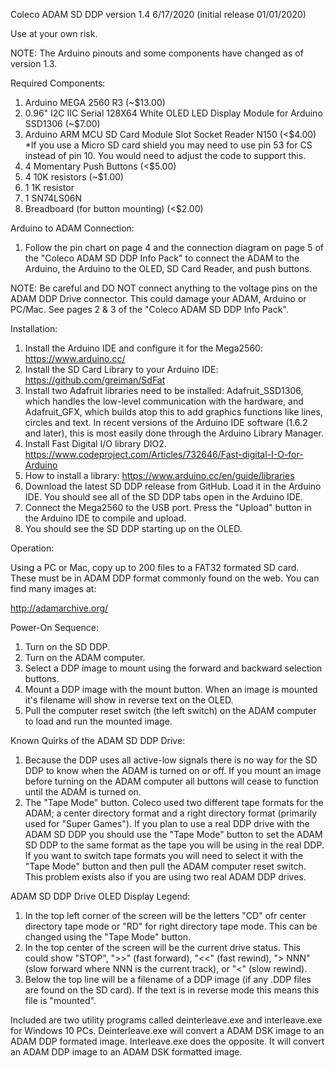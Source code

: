 Coleco ADAM SD DDP version 1.4 6/17/2020 (initial release 01/01/2020)

Use at your own risk.

NOTE: The Arduino pinouts and some components have changed as of version 1.3.

Required Components:

1. Arduino MEGA 2560 R3 (~$13.00)
2. 0.96" I2C IIC Serial 128X64 White OLED LED Display Module for Arduino SSD1306 (~$7.00)
3. Arduino ARM MCU SD Card Module Slot Socket Reader N150 (<$4.00) *If you use a Micro SD card shield you may need to use pin 53 for CS instead of pin 10. You would need to adjust the code to support this.
4. 4 Momentary Push Buttons (<$5.00)
5. 4 10K resistors (~$1.00)
6. 1 1K resistor
7. 1 SN74LS06N
8. Breadboard (for button mounting) (<$2.00)

Arduino to ADAM Connection:

1. Follow the pin chart on page 4 and the connection diagram on page 5 of the "Coleco ADAM SD DDP Info Pack" to connect the ADAM to the Arduino, the Arduino to the OLED, SD Card Reader, and push buttons.

NOTE: Be careful and DO NOT connect anything to the voltage pins on the ADAM DDP Drive connector. This could damage your ADAM, Arduino or PC/Mac. See pages 2 & 3 of the "Coleco ADAM SD DDP Info Pack".

Installation:

1. Install the Arduino IDE and configure it for the Mega2560: https://www.arduino.cc/
2. Install the SD Card Library to your Arduino IDE: https://github.com/greiman/SdFat
3. Install two Adafruit libraries need to be installed: Adafruit_SSD1306, which handles the low-level communication with the hardware, and Adafruit_GFX, which builds atop this to add graphics functions like lines, circles and text. In recent versions of the Arduino IDE software (1.6.2 and later), this is most easily done through the Arduino Library Manager.
4. Install Fast Digital I/O library DIO2. https://www.codeproject.com/Articles/732646/Fast-digital-I-O-for-Arduino
5. How to install a library: https://www.arduino.cc/en/guide/libraries
6. Download the latest SD DDP release from GitHub. Load it in the Arduino IDE. You should see all of the SD DDP tabs open in the Arduino IDE.
7. Connect the Mega2560 to the USB port. Press the "Upload" button in the Arduino IDE to compile and upload.
8. You should see the SD DDP starting up on the OLED.

Operation:

Using a PC or Mac, copy up to 200 files to a FAT32 formated SD card. These must be in ADAM DDP format commonly found on the web. You can find many images at:

http://adamarchive.org/

Power-On Sequence:
1. Turn on the SD DDP.
2. Turn on the ADAM computer.
3. Select a DDP image to mount using the forward and backward selection buttons.
4. Mount a DDP image with the mount button. When an image is mounted it's filename will show in reverse text on the OLED.
5. Pull the computer reset switch (the left switch) on the ADAM computer to load and run the mounted image.

Known Quirks of the ADAM SD DDP Drive:
1. Because the DDP uses all active-low signals there is no way for the SD DDP to know when the ADAM is turned on or off.  If you mount an image before turning on the ADAM computer all buttons will cease to function until the ADAM is turned on.
2. The "Tape Mode" button.  Coleco used two different tape formats for the ADAM; a center directory format and a right directory format (primarily used for "Super Games").  If you plan to use a real DDP drive with the ADAM SD DDP you should use the "Tape Mode" button to set the ADAM SD DDP to the same format as the tape you will be using in the real DDP. If you want to switch tape formats you will need to select it with the "Tape Mode" button and then pull the ADAM computer reset switch. This problem exists also if you are using two real ADAM DDP drives.

ADAM SD DDP Drive OLED Display Legend:
1. In the top left corner of the screen will be the letters "CD" ofr center directory tape mode or "RD" for right directory tape mode.  This can be changed using the "Tape Mode" button.
2. In the top center of the screen will be the current drive status. This could show "STOP", ">>" (fast forward), "<<" (fast rewind), "> NNN" (slow forward where NNN is the current track), or "<" (slow rewind).
3. Below the top line will be a filename of a DDP image (if any .DDP files are found on the SD card). If the text is in reverse mode this means this file is "mounted".

Included are two utility programs called deinterleave.exe and interleave.exe for Windows 10 PCs. Deinterleave.exe will convert a ADAM DSK image to an ADAM DDP formated image.  Interleave.exe does the opposite. It will convert an ADAM DDP image to an ADAM DSK formatted image.